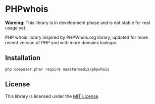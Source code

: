 # PHPwhois

**Warning**: This library is in development phase and is not stable for real usage yet.

PHP whois library inspired by PHPWhois.org library, updated for more recent version of PHP and with more domains lookups.

## Installation

```
php composer.phar require maastermedia/phpwhois
```

## License

This library is licensed under the [MIT License](LICENSE).
